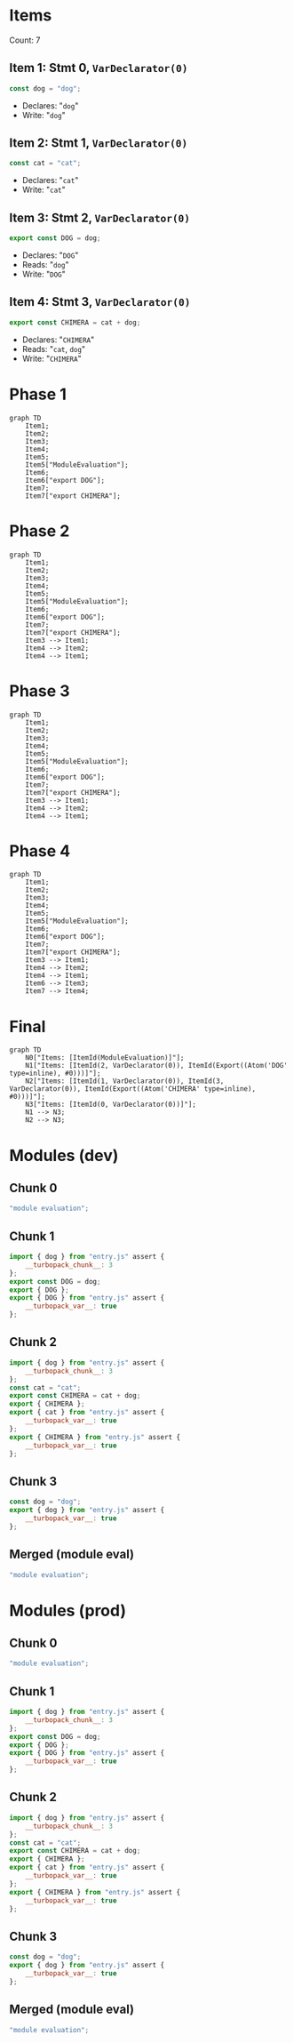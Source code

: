 # Items

Count: 7

## Item 1: Stmt 0, `VarDeclarator(0)`

```js
const dog = "dog";
```

- Declares: "`dog`"
- Write: "`dog`"

## Item 2: Stmt 1, `VarDeclarator(0)`

```js
const cat = "cat";
```

- Declares: "`cat`"
- Write: "`cat`"

## Item 3: Stmt 2, `VarDeclarator(0)`

```js
export const DOG = dog;
```

- Declares: "`DOG`"
- Reads: "`dog`"
- Write: "`DOG`"

## Item 4: Stmt 3, `VarDeclarator(0)`

```js
export const CHIMERA = cat + dog;
```

- Declares: "`CHIMERA`"
- Reads: "`cat`, `dog`"
- Write: "`CHIMERA`"

# Phase 1

```mermaid
graph TD
    Item1;
    Item2;
    Item3;
    Item4;
    Item5;
    Item5["ModuleEvaluation"];
    Item6;
    Item6["export DOG"];
    Item7;
    Item7["export CHIMERA"];
```

# Phase 2

```mermaid
graph TD
    Item1;
    Item2;
    Item3;
    Item4;
    Item5;
    Item5["ModuleEvaluation"];
    Item6;
    Item6["export DOG"];
    Item7;
    Item7["export CHIMERA"];
    Item3 --> Item1;
    Item4 --> Item2;
    Item4 --> Item1;
```

# Phase 3

```mermaid
graph TD
    Item1;
    Item2;
    Item3;
    Item4;
    Item5;
    Item5["ModuleEvaluation"];
    Item6;
    Item6["export DOG"];
    Item7;
    Item7["export CHIMERA"];
    Item3 --> Item1;
    Item4 --> Item2;
    Item4 --> Item1;
```

# Phase 4

```mermaid
graph TD
    Item1;
    Item2;
    Item3;
    Item4;
    Item5;
    Item5["ModuleEvaluation"];
    Item6;
    Item6["export DOG"];
    Item7;
    Item7["export CHIMERA"];
    Item3 --> Item1;
    Item4 --> Item2;
    Item4 --> Item1;
    Item6 --> Item3;
    Item7 --> Item4;
```

# Final

```mermaid
graph TD
    N0["Items: [ItemId(ModuleEvaluation)]"];
    N1["Items: [ItemId(2, VarDeclarator(0)), ItemId(Export((Atom('DOG' type=inline), #0)))]"];
    N2["Items: [ItemId(1, VarDeclarator(0)), ItemId(3, VarDeclarator(0)), ItemId(Export((Atom('CHIMERA' type=inline), #0)))]"];
    N3["Items: [ItemId(0, VarDeclarator(0))]"];
    N1 --> N3;
    N2 --> N3;
```

# Modules (dev)

## Chunk 0

```js
"module evaluation";
```

## Chunk 1

```js
import { dog } from "entry.js" assert {
    __turbopack_chunk__: 3
};
export const DOG = dog;
export { DOG };
export { DOG } from "entry.js" assert {
    __turbopack_var__: true
};

```

## Chunk 2

```js
import { dog } from "entry.js" assert {
    __turbopack_chunk__: 3
};
const cat = "cat";
export const CHIMERA = cat + dog;
export { CHIMERA };
export { cat } from "entry.js" assert {
    __turbopack_var__: true
};
export { CHIMERA } from "entry.js" assert {
    __turbopack_var__: true
};

```

## Chunk 3

```js
const dog = "dog";
export { dog } from "entry.js" assert {
    __turbopack_var__: true
};

```

## Merged (module eval)

```js
"module evaluation";
```

# Modules (prod)

## Chunk 0

```js
"module evaluation";
```

## Chunk 1

```js
import { dog } from "entry.js" assert {
    __turbopack_chunk__: 3
};
export const DOG = dog;
export { DOG };
export { DOG } from "entry.js" assert {
    __turbopack_var__: true
};

```

## Chunk 2

```js
import { dog } from "entry.js" assert {
    __turbopack_chunk__: 3
};
const cat = "cat";
export const CHIMERA = cat + dog;
export { CHIMERA };
export { cat } from "entry.js" assert {
    __turbopack_var__: true
};
export { CHIMERA } from "entry.js" assert {
    __turbopack_var__: true
};

```

## Chunk 3

```js
const dog = "dog";
export { dog } from "entry.js" assert {
    __turbopack_var__: true
};

```

## Merged (module eval)

```js
"module evaluation";
```
